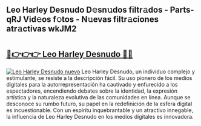 ## Leo Harley Desnudo D𝚎sn𝚞dos filtr𝚊dos - Parts-qRJ Vid𝚎os f𝚘tos - N𝚞evas filtr𝚊ciones atr𝚊ctivas wkJM2

# <h2><a href="http://mb92842.tromn.icu/?c=Leo+Harley+Desnudo">🔗👉👉👉 Leo Harley Desnudo 🔗🔗</a></h2>

[![Leo Harley Desnudo nuevo](https://i.imgur.com/pEAQMta.gif)](http://mb92842.tromn.icu/?c=Leo+Harley+Desnudo)
Leo Harley Desnudo, un individuo complejo y estimulante, se resiste a la descripción fácil. Su uso pionero de los medios digitales para la autorrepresentación ha cautivado y enfurecido a los espectadores, encendiendo debates sobre la identidad, la expresión artística y la naturaleza evolutiva de las comunidades en línea. Aunque se desconoce su rumbo futuro, su papel en la redefinición de la esfera digital es incuestionable. Con un espíritu inquebrantable y un atractivo innegable, la influencia de Leo Harley Desnudo en los medios digitales es innovadora.
